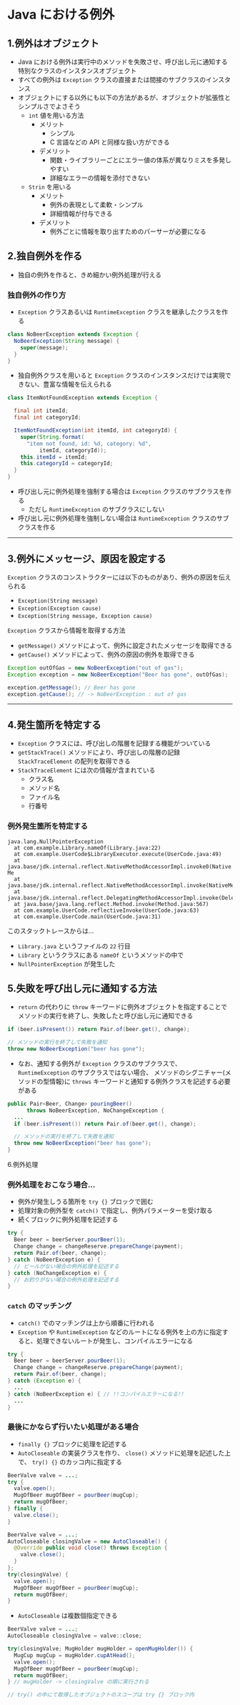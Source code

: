 Java における例外
===

1.例外はオブジェクト
---

* Java における例外は実行中のメソッドを失敗させ、呼び出し元に通知する特別なクラスのインスタンスオブジェクト
* すべての例外は `Exception` クラスの直接または間接のサブクラスのインスタンス
* オブジェクトにする以外にも以下の方法があるが、オブジェクトが拡張性とシンプルさでよさそう
  * `int` 値を用いる方法
    * メリット
      * シンプル
      * C 言語などの API と同様な扱い方ができる
    * デメリット
      * 関数・ライブラリーごとにエラー値の体系が異なりミスを多発しやすい
      * 詳細なエラーの情報を添付できない
  * `Strin` を用いる
    * メリット
      * 例外の表現として柔軟・シンプル
      * 詳細情報が付与できる
    * デメリット
      * 例外ごとに情報を取り出すためのパーサーが必要になる

2.独自例外を作る
---

* 独自の例外を作ると、きめ細かい例外処理が行える

### 独自例外の作り方

* `Exception` クラスあるいは `RuntimeException` クラスを継承したクラスを作る

```java
class NoBeerException extends Exception {
  NoBeerException(String message) {
    super(message);
  }
}
```

* 独自例外クラスを用いると `Exception` クラスのインスタンスだけでは実現できない、豊富な情報を伝えられる

```java
class ItemNotFoundException extends Exception {

  final int itemId;
  final int categoryId;

  ItemNotFoundException(int itemId, int categoryId) {
    super(String.format(
      "item not found, id: %d, category: %d",
          itemId, categoryId));
    this.itemId = itemId;
    this.categoryId = categoryId;
  }
}
```

* 呼び出し元に例外処理を強制する場合は `Exception` クラスのサブクラスを作る
  * ただし `RuntimeException` のサブクラスにしない
* 呼び出し元に例外処理を強制しない場合は `RuntimeException` クラスのサブクラスを作る

---

3.例外にメッセージ、原因を設定する
---

`Exception` クラスのコンストラクターには以下のものがあり、例外の原因を伝えられる

* `Exception(String message)`
* `Exception(Exception cause)`
* `Exception(String message, Exception cause)`

`Exception` クラスから情報を取得する方法

* `getMessage()` メソッドによって、例外に設定されたメッセージを取得できる
* `getCause()` メソッドによって、例外の原因の例外を取得できる

```java
Exception outOfGas = new NoBeerException("out of gas");
Exception exception = new NoBeerException("Beer has gone", outOfGas);

exception.getMessage(); // Beer has gone
exception.getCause(); // -> NoBeerException : out of gas
```

---

4.発生箇所を特定する
---

* `Exception` クラスには、呼び出しの階層を記録する機能がついている
* `getStackTrace()` メソッドにより、呼び出しの階層の記録 `StackTraceElement` の配列を取得できる
* `StackTraceElement` には次の情報が含まれている
  * クラス名
  * メソッド名
  * ファイル名
  * 行番号

### 例外発生箇所を特定する

```text
java.lang.NullPointerException
  at com.example.Library.nameOf(Library.java:22)
  at com.example.UserCode$LibraryExecutor.execute(UserCode.java:49)
  at java.base/jdk.internal.reflect.NativeMethodAccessorImpl.invoke0(Native Me
  at java.base/jdk.internal.reflect.NativeMethodAccessorImpl.invoke(NativeMeth
  at java.base/jdk.internal.reflect.DelegatingMethodAccessorImpl.invoke(Delega
  at java.base/java.lang.reflect.Method.invoke(Method.java:567)
  at com.example.UserCode.reflectiveInvoke(UserCode.java:63)
  at com.example.UserCode.main(UserCode.java:31)
```

このスタックトレースからは...

* `Library.java` というファイルの `22` 行目
* `Library` というクラスにある `nameOf` というメソッドの中で
* `NullPointerException` が発生した

5.失敗を呼び出し元に通知する方法
---

* `return` の代わりに `throw` キーワードに例外オブジェクトを指定することでメソッドの実行を終了し、失敗したと呼び出し元に通知できる

```java
if (beer.isPresent()) return Pair.of(beer.get(), change);

// メソッドの実行を終了して失敗を通知
throw new NoBeerException("beer has gone");
```

* なお、通知する例外が `Exception` クラスのサブクラスで、 `RuntimeException` のサブクラスではない場合、
メソッドのシグニチャー(メソッドの型情報)に `throws` キーワードと通知する例外クラスを記述する必要がある

```java
public Pair<Beer, Change> pouringBeer()
      throws NoBeerException, NoChangeException {
  ...
  if (beer.isPresent()) return Pair.of(beer.get(), change);

  // メソッドの実行を終了して失敗を通知
  throw new NoBeerException("beer has gone");
}
```

6.例外処理

### 例外処理をおこなう場合...

* 例外が発生しうる箇所を `try {}` ブロックで囲む
* 処理対象の例外型を `catch()` で指定し、例外パラメーターを受け取る
* 続くブロックに例外処理を記述する

```java
try {
  Beer beer = beerServer.pourBeer(1);
  Change change = changeReserve.prepareChange(payment);
  return Pair.of(beer, change);
} catch (NoBeerException e) {
  // ビールがない場合の例外処理を記述する
} catch (NoChangeException e) {
  // お釣りがない場合の例外処理を記述する
}
```

### `catch` のマッチング

* `catch()` でのマッチングは上から順番に行われる
* `Exception` や `RuntimeException` などのルートになる例外を上の方に指定すると、処理できないルートが発生し、コンパイルエラーになる

```java
try {
  Beer beer = beerServer.pourBeer(1);
  Change change = changeReserve.prepareChange(payment);
  return Pair.of(beer, change);
} catch (Exception e) {
  ...
} catch (NoBeerException e) { // !!コンパイルエラーになる!!
  ...
}
```

### 最後にかならず行いたい処理がある場合

* `finally {}` ブロックに処理を記述する
* `AutoCloseable` の実装クラスを作り、 `close()` メソッドに処理を記述した上で、 `try() {}` のカッコ内に指定する

```java
BeerValve valve = ...;
try {
  valve.open();
  MugOfBeer mugOfBeer = pourBeer(mugCup);
  return mugOfBeer;
} finally {
  valve.close();
}
```

```java 
BeerValve valve = ...;
AutoCloseable closingValve = new AutoCloseable() {
  @Override public void close() throws Exception {
    valve.close();
  }
};
try(closingValve) {
  valve.open();
  MugOfBeer mugOfBeer = pourBeer(mugCup);
  return mugOfBeer;
}
```

* `AutoCloseable` は複数個指定できる

```java 
BeerValve valve = ...;
AutoCloseable closingValve = valve::close;

try(closingValve; MugHolder mugHolder = openMugHolder()) {
  MugCup mugCup = mugHolder.cupAtHead();
  valve.open();
  MugOfBeer mugOfBeer = pourBeer(mugCup);
  return mugOfBeer;
} // mugHolder -> closingValve の順に実行される

// try() の中にて取得したオブジェクトのスコープは try {} ブロック内
```
